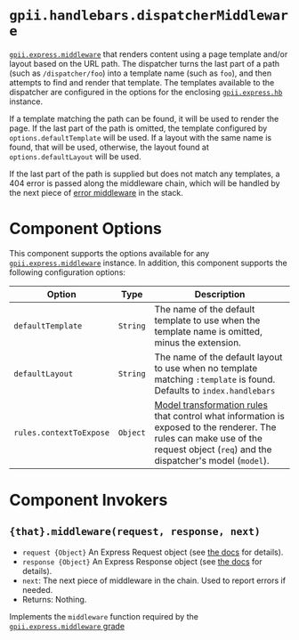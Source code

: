 # `gpii.handlebars.dispatcherMiddleware`

[`gpii.express.middleware`](https://github.com/GPII/gpii-express/blob/master/docs/middleware.md) that renders content
using a page template and/or layout based on the URL path.  The dispatcher turns the last part of a path (such as
`/dispatcher/foo`) into a template name (such as `foo`), and then attempts to find and render that template.  The
templates available to the dispatcher are  configured in the options for the enclosing [`gpii.express.hb`](handlebars.md)
instance.

If a template matching the path can be found, it will be used to render the page.  If the last part of the path is
omitted, the template configured by `options.defaultTemplate` will be used.  If a layout with the same name is found,
that will be used, otherwise, the layout found at `options.defaultLayout` will be used.

If the last part of the path is supplied but does not match any templates, a 404 error is passed along the middleware
chain, which will be handled by the next piece of [error middleware](https://github.com/GPII/gpii-express/blob/master/docs/errorMiddleware.md)
in the stack.

# Component Options

This component supports the options available for any [`gpii.express.middleware`](https://github.com/GPII/gpii-express/blob/master/docs/middleware.md)
instance.  In addition, this component supports the following configuration options:

| Option                  | Type     | Description |
| ----------------------- | -------- | ----------- |
| `defaultTemplate`       | `String` | The name of the default template to use when the template name is omitted, minus the extension. |
| `defaultLayout`         | `String` | The name of the default layout to use when no template matching `:template` is found.  Defaults to `index.handlebars` |
| `rules.contextToExpose` | `Object` | [Model transformation rules](docs.fluidproject.org/infusion/development/ModelTransformationAPI.html) that control what information is exposed to the renderer. The rules can make use of the request object (`req`) and the dispatcher's model (`model`). |

# Component Invokers

## `{that}.middleware(request, response, next)`
* `request {Object}` An Express Request object (see [the docs](https://github.com/GPII/gpii-express/blob/master/docs/express.md) for details).
* `response {Object}` An Express Response object (see [the docs](https://github.com/GPII/gpii-express/blob/master/docs/express.md) for details).
* `next`: The next piece of middleware in the chain.  Used to report errors if needed.
* Returns: Nothing.

Implements the `middleware` function required by the [`gpii.express.middleware` grade](https://github.com/GPII/gpii-express/blob/master/docs/middleware.md)